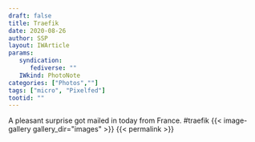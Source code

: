 ```yaml
---
draft: false
title: Traefik
date: 2020-08-26
author: SSP
layout: IWArticle
params:
   syndication:
      fediverse: ""
   IWkind: PhotoNote
categories: ["Photos",""]
tags: ["micro", "Pixelfed"] 
tootid: ""
---
```


A pleasant surprise got mailed in today from France. #traefik
{{< image-gallery gallery_dir="images" >}}
{{< permalink >}}
